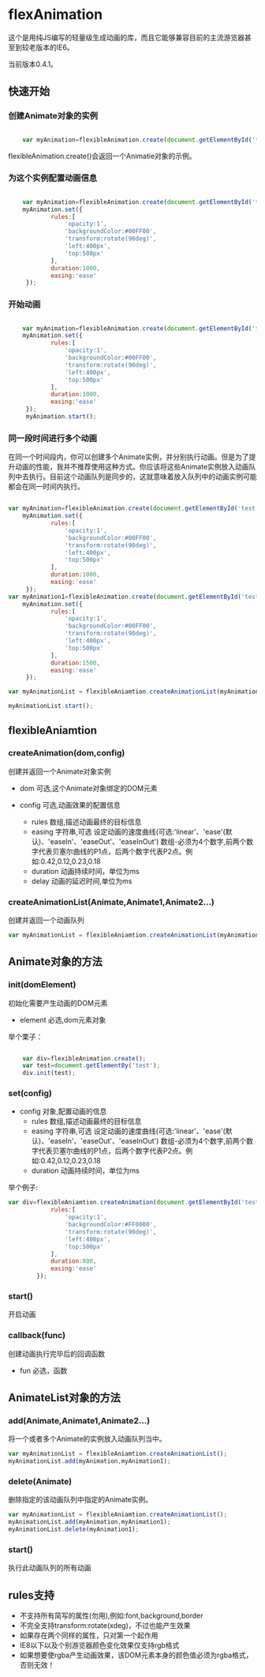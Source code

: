 # flexAnimation

这个是用纯JS编写的轻量级生成动画的库，而且它能够兼容目前的主流游览器甚至到较老版本的IE6。

当前版本0.4.1。

## 快速开始

### 创建Animate对象的实例

``` js

	var myAnimation=flexibleAnimation.create(document.getElementById('test'));

```

flexibleAnimation.create()会返回一个Animatie对象的示例。

### 为这个实例配置动画信息



``` js

	var myAnimation=flexibleAnimation.create(document.getElementById('test'));
	myAnimation.set({
            rules:[
                'opacity:1',
                'backgroundColor:#00FF00',
                'transform:rotate(90deg)',
                'left:400px',
                'top:500px'
            ],
            duration:1000,
            easing:'ease'
     });

```

### 开始动画



``` js

	var myAnimation=flexibleAnimation.create(document.getElementById('test'));
	myAnimation.set({
            rules:[
                'opacity:1',
                'backgroundColor:#00FF00',
                'transform:rotate(90deg)',
                'left:400px',
                'top:500px'
            ],
            duration:1000,
            easing:'ease'
     });
     myAnimation.start();

```

### 同一段时间进行多个动画

在同一个时间段内，你可以创建多个Animate实例，并分别执行动画。但是为了提升动画的性能，我并不推荐使用这种方式。你应该将这些Animate实例放入动画队列中去执行。目前这个动画队列是同步的，这就意味着放入队列中的动画实例可能都会在同一时间内执行。


``` js

var myAnimation=flexibleAnimation.create(document.getElementById('test'));
	myAnimation.set({
            rules:[
                'opacity:1',
                'backgroundColor:#00FF00',
                'transform:rotate(90deg)',
                'left:400px',
                'top:500px'
            ],
            duration:1000,
            easing:'ease'
     });
var myAnimation1=flexibleAnimation.create(document.getElementById('test1'));
	myAnimation.set({
            rules:[
                'opacity:1',
                'backgroundColor:#00FF00',
                'transform:rotate(90deg)',
                'left:400px',
                'top:500px'
            ],
            duration:1500,
            easing:'ease'
     });     

var myAnimationList = flexibleAniamtion.createAnimationList(myAnimation,myAnimation1);

myAnimationList.start();

```
## flexibleAniamtion



### createAnimation(dom,config)

创建并返回一个Animate对象实例

- dom	可选,这个Animate对象绑定的DOM元素

- config 可选,动画效果的配置信息
  - rules 数组,描述动画最终的目标信息
  - easing 字符串,可选 设定动画的速度曲线(可选:'linear'、'ease'(默认)、'easeIn'、'easeOut'、'easeInOut') 
		   数组-必须为4个数字,前两个数字代表贝塞尔曲线的P1点，后两个数字代表P2点。例如:0.42,0.12,0.23,0.18
  - duration 动画持续时间，单位为ms	
  - delay 动画的延迟时间,单位为ms

### createAnimationList(Animate,Animate1,Animate2...)
创建并返回一个动画队列

``` js
var myAnimationList = flexibleAniamtion.createAnimationList(myAnimation,myAnimation1);

```



## Animate对象的方法

### init(domElement)

初始化需要产生动画的DOM元素

- element 必选,dom元素对象

举个栗子：

``` js

	var div=flexibleAnimation.create();
	var test=document.getElementBy('test');
	div.init(test);

```




### set(config)

- config 对象,配置动画的信息
  - rules 数组,描述动画最终的目标信息
  - easing 字符串,可选 设定动画的速度曲线(可选:'linear'、'ease'(默认)、'easeIn'、'easeOut'、'easeInOut') 
		   数组-必须为4个数字,前两个数字代表贝塞尔曲线的P1点，后两个数字代表P2点。例如:0.42,0.12,0.23,0.18
  - duration 动画持续时间，单位为ms

举个例子:

``` js
var div=flexibleAniamtion.createAnimation(document.getElementById('test'),{
            rules:[
                'opacity:1',
                'backgroundColor:#FF0000',
                'transform:rotate(90deg)',
                'left:400px',
                'top:500px'
            ],
            duration:800,
            easing:'ease'
        });

```

### start()

开启动画


### callback(func)

创建动画执行完毕后的回调函数

- fun 必选，函数


## AnimateList对象的方法

### add(Animate,Animate1,Animate2...)

将一个或者多个Animate的实例放入动画队列当中。

``` js
var myAnimationList = flexibleAniamtion.createAnimationList();
myAnimationList.add(myAnimation,myAnimation1);

```

### delete(Animate)

删除指定的该动画队列中指定的Animate实例。

``` js
var myAnimationList = flexibleAniamtion.createAnimationList();
myAnimationList.add(myAnimation,myAnimation1);
myAnimationList.delete(myAnimation1);

```

### start()

执行此动画队列的所有动画


## rules支持

- 不支持所有简写的属性(勿用),例如:font,background,border
- 不完全支持transform:rotate(xdeg)，不过也能产生效果
- 如果存在两个同样的属性，只对第一个起作用
- IE8以下以及个别游览器颜色变化效果仅支持rgb格式
- 如果想要使rgba产生动画效果，该DOM元素本身的颜色值必须为rgba格式，否则无效！


